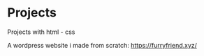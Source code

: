 # Projects
Projects with html - css

A wordpress website i made from scratch:
https://furryfriend.xyz/
